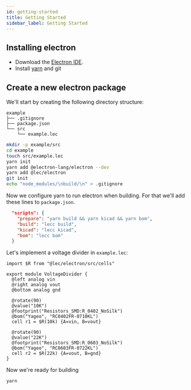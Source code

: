 ```yaml
---
id: getting-started
title: Getting Started
sidebar_label: Getting Started
---
```


## Installing electron
- Download the [Electron IDE](https://github.com/electron-lang/ide/releases/latest).
- Install [yarn](https://yarnpkg.com/en/docs/install) and git

## Create a new electron package
We'll start by creating the following directory structure:
```tree
example
├── .gitignore
├── package.json
└── src
    └── example.lec
```
```sh
mkdir -p example/src
cd example
touch src/example.lec
yarn init
yarn add @electron-lang/electron --dev
yarn add @lec/electron
git init
echo "node_modules/\nbuild/\n" > .gitignore
```

Now we configure yarn to run electron when building. For that we'll add these
lines to `package.json`.
```json
  "scripts": {
    "prepare": "yarn build && yarn kicad && yarn bom",
    "build": "lecc build",
    "kicad": "lecc kicad",
    "bom": "lecc bom"
  }
```

Let's implement a voltage divider in `example.lec`:

```electron
import $R from "@lec/electron/src/cells"

export module VoltageDivider {
  @left analog vin
  @right analog vout
  @bottom analog gnd

  @rotate(90)
  @value("10K")
  @footprint("Resistors_SMD:R_0402_NoSilk")
  @bom("Yageo", "RC0402FR-0710KL")
  cell r1 = $R(10k) {A=vin, B=vout}

  @rotate(90)
  @value("22K")
  @footprint("Resistors_SMD:R_0603_NoSilk")
  @bom("Yageo", "RC0603FR-0722KL")
  cell r2 = $R(22k) {A=vout, B=gnd}
}
```

Now we're ready for building

```sh
yarn
```
